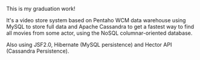 This is my graduation work!

It's a video store system based on Pentaho WCM data warehouse using MySQL to store full data and Apache Cassandra to get a fastest way to find all movies from some actor, using the NoSQL columnar-oriented database.

Also using JSF2.0, Hibernate (MySQL persistence) and Hector API (Cassandra Persistence).
